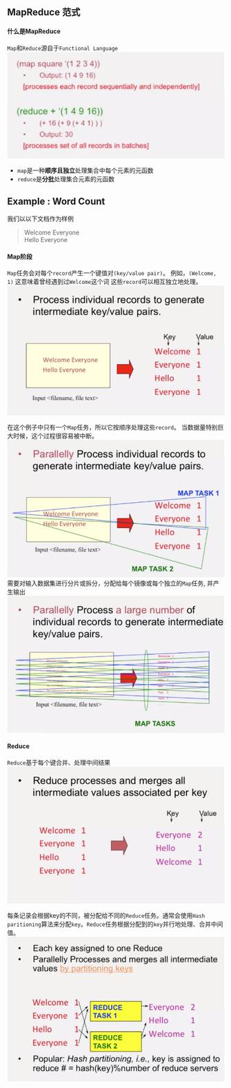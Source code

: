 ## MapReduce 范式

#### 什么是MapReduce

`Map`和`Reduce`源自于`Functional Language`
![](./assets/1.png)

+ `map`是一种**顺序且独立**处理集合中每个元素的元函数
+ `reduce`是**分批**处理集合元素的元函数

## Example : Word Count
我们以以下文档作为样例

> Welcome Everyone <br>
> Hello Everyone

#### Map阶段
`Map`任务会对每个`record`产生一个键值对`(key/value pair)`。
例如，`(Welcome, 1)` 这意味着曾经遇到过`Welcome`这个词
这些`record`可以相互独立地处理。
![](./assets/2.png)


在这个例子中只有一个`Map`任务，所以它按顺序处理这些`record`。
当数据量特别巨大时候，这个过程很容易被中断。
![](./assets/3.png)
需要对输入数据集进行分片或拆分，分配给每个镜像或每个独立的`Map`任务, 并产生输出
![](./assets/4.png)


#### Reduce
`Reduce`基于每个键合并、处理中间结果
![](./assets/5.png)

每条记录会根据key的不同，被分配给不同的`Reduce`任务。通常会使用`Hash paritioning`算法来分配`key`。`Reduce`任务根据分配到的`key`并行地处理、合并中间值。
![](./assets/6.png)
